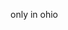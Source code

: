 only in ohio

<!---
Olimbia/Olimbia is a ✨ special ✨ repository because its `README.md` (this file) appears on your GitHub profile.
You can click the Preview link to take a look at your changes.
--->
